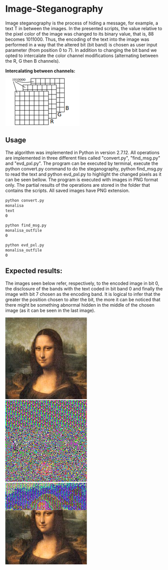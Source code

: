 # Image-Steganography

Image steganography is the process of hiding a message, for example, a text T in between the images. In the presented scripts, the value relative to the pixel color of the image was changed to its binary value, that is, 88 becomes 1011000. Thus, the encoding of the text into the image was performed in a way that the altered bit (bit band) is chosen as user input parameter (from position 0 to 7). In addition to changing the bit band we opted to intercalate the color channel modifications (alternating between the R, G then B channels).

**Intercalating between channels:**

![concept](rgb.png)

## Usage

The algorithm was implemented in Python in version 2.7.12. All operations are implemented in three different files called "convert.py", "find_msg.py" and "evd_pxl.py". The program can be executed by terminal, execute the python convert.py command to do the steganography, python find_msg.py to read the text and python evd_pxl.py to highlight the changed pixels as it can be seen bellow. The program is executed with images in PNG format only. The partial results of the operations are stored in the folder that contains the scripts. All saved images have PNG extension.

```
python convert.py
monalisa
text
0
```

```
python find_msg.py
monalisa_outfile
0
```

```
python evd_pxl.py
monalisa_outfile
0
```
## Expected results:

The images seen below refer, respectively, to the encoded image in bit 0, the disclosure of the bands with the text coded in bit band 0 and finally the image with bit 7 chosen as the encoding band. It is logical to infer that the greater the position chosen to alter the bit, the more it can be noticed that there might be something abnormal hidden in the middle of the chosen image (as it can be seen in the last image).

![out0](monalisa_outfile.png)    ![out1](monalisa_outfile_pixel_distribution.png)     ![out2](monalisa_outfile_7.png)


